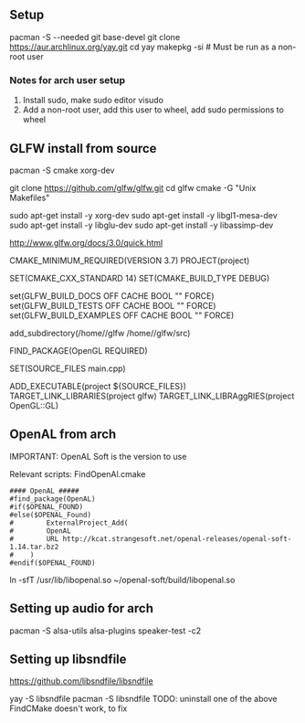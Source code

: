 ## Setup

pacman -S --needed git base-devel
git clone https://aur.archlinux.org/yay.git
cd yay
makepkg -si # Must be run as a non-root user

### Notes for arch user setup

1. Install sudo, make sudo editor visudo
2. Add a non-root user, add this user to wheel, add sudo permissions to wheel

## GLFW install from source

pacman -S cmake xorg-dev

git clone https://github.com/glfw/glfw.git
cd glfw
cmake -G "Unix Makefiles"

sudo apt-get install -y xorg-dev
sudo apt-get install -y libgl1-mesa-dev
sudo apt-get install -y libglu-dev
sudo apt-get install -y libassimp-dev

http://www.glfw.org/docs/3.0/quick.html

CMAKE_MINIMUM_REQUIRED(VERSION 3.7)
PROJECT(project)

SET(CMAKE_CXX_STANDARD 14)
SET(CMAKE_BUILD_TYPE DEBUG)

set(GLFW_BUILD_DOCS OFF CACHE BOOL "" FORCE)
set(GLFW_BUILD_TESTS OFF CACHE BOOL "" FORCE)
set(GLFW_BUILD_EXAMPLES OFF CACHE BOOL "" FORCE)

add_subdirectory(/home/<user>/glfw /home/<user>/glfw/src)

FIND_PACKAGE(OpenGL REQUIRED)

SET(SOURCE_FILES main.cpp)

ADD_EXECUTABLE(project ${SOURCE_FILES})
TARGET_LINK_LIBRARIES(project glfw)
TARGET_LINK_LIBRAggRIES(project OpenGL::GL)

## OpenAL from arch
IMPORTANT: OpenAL Soft is the version to use

Relevant scripts:
FindOpenAl.cmake
```
#### OpenAL #####
#find_package(OpenAL)
#if($OPENAL_FOUND)
#else($OPENAL_Found)
#        ExternalProject_Add(
#        OpenAL
#        URL http://kcat.strangesoft.net/openal-releases/openal-soft-1.14.tar.bz2
#    )
#endif($OPENAL_FOUND)
```

ln -sfT /usr/lib/libopenal.so ~/openal-soft/build/libopenal.so

## Setting up audio for arch

pacman -S alsa-utils alsa-plugins
speaker-test -c2

## Setting up libsndfile
https://github.com/libsndfile/libsndfile

yay -S libsndfile
pacman -S libsndfile
TODO: uninstall one of the above
FindCMake doesn't work, to fix
